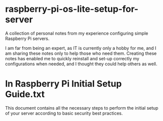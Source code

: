 # raspberry-pi-os-lite-setup-for-server
A collection of personal notes from my experience configuring simple Raspberry Pi servers.

I am far from being an expert, as IT is currently only a hobby for me, and I am sharing these notes only to help those who need them. Creating these notes has enabled me to quickly reinstall and set-up correctly my configurations when needed, and I thought they could help others as well.



In Raspberry Pi Initial Setup Guide.txt
================================
This document contains all the necessary steps to perform the initial setup of your server according to basic security best practices.
